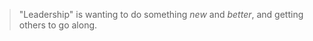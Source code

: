 <!--
.. title: Edgar Schein on What Leadership Means to Him?
.. slug: edgar-schein-leadership
.. date: 2013-09-01 01:25:00 UTC
.. tags: leadership
.. category:
.. link: 
.. description: Sourced from Humble Leadership
.. type: text
-->

> "Leadership" is wanting to do something *new* and *better*, and getting others to go along.
